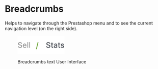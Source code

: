 # Breadcrumbs

Helps to navigate through the Prestashop menu and to see the current navigation level (on the right side).

<figure><img src="../../../.gitbook/assets/image (3) (1) (1) (1) (1) (1) (1).png" alt=""><figcaption><p>Breadcrumbs text User Interface</p></figcaption></figure>
